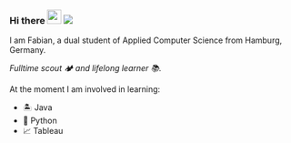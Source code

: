 ### Hi there <img src="https://media.giphy.com/media/hvRJCLFzcasrR4ia7z/giphy.gif" width="25px"> ![](https://visitor-badge.glitch.me/badge?page_id=FForthmann.FForthmann)

I am Fabian, a dual student of Applied Computer Science from Hamburg, Germany.

*Fulltime scout 🏕️ and lifelong learner 📚.*

At the moment I am involved in learning:

- 🏝️ Java
- 🤖 Python
- 📈 Tableau
